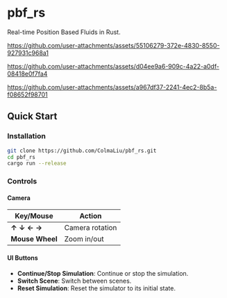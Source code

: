 # pbf_rs

Real-time Position Based Fluids in Rust.

https://github.com/user-attachments/assets/55106279-372e-4830-8550-927931c968a1

https://github.com/user-attachments/assets/d04ee9a6-909c-4a22-a0df-08418e0f7fa4

https://github.com/user-attachments/assets/a967df37-2241-4ec2-8b5a-f08652f98701

## Quick Start

### Installation

```bash
git clone https://github.com/ColmaLiu/pbf_rs.git
cd pbf_rs
cargo run --release
```

### Controls

#### Camera

| Key/Mouse | Action |
|-----------|--------|
| **↑ ↓ ← →** | Camera rotation |
| **Mouse Wheel** | Zoom in/out |

#### UI Buttons

- **Continue/Stop Simulation**: Continue or stop the simulation.
- **Switch Scene**: Switch between scenes.
- **Reset Simulation**: Reset the simulator to its initial state.
